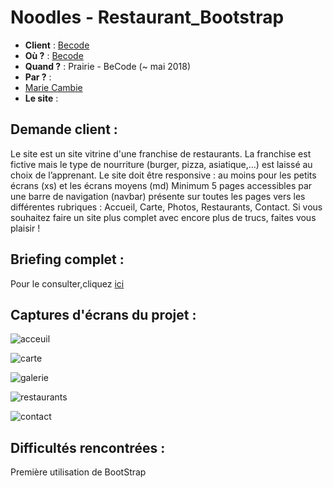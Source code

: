 # Noodles - Restaurant_Bootstrap

- **Client** : [Becode](https://github.com/becodeorg/)
- **Où ?** : [Becode](https://github.com/becodeorg/)
- **Quand ?** :  Prairie - BeCode (~ mai 2018)
- **Par ?** : 
- [Marie Cambie](https://github.com/MCambie) 
- **Le site** : 

## Demande client : 
Le site est un site vitrine d'une franchise de restaurants. La franchise est fictive mais le type de nourriture (burger, pizza, asiatique,...) est laissé au choix de l’apprenant.
Le site doit être responsive : au moins pour les petits écrans (xs) et les écrans moyens (md)
Minimum 5 pages accessibles par une barre de navigation (navbar) présente sur toutes les pages vers les différentes rubriques : Accueil, Carte, Photos, Restaurants, Contact. Si vous souhaitez faire un site plus complet avec encore plus de trucs, faites vous plaisir !       

## Briefing complet : 
Pour le consulter,cliquez [ici](https://github.com/becodeorg/Johnson2/tree/master/projets/Restaurant_Bootstrap)

## Captures d'écrans du projet  :
![acceuil]()

![carte]()

![galerie]()

![restaurants]()

![contact]()

## Difficultés rencontrées :

Première utilisation de BootStrap
